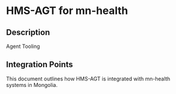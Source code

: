 # HMS-AGT for mn-health

## Description

Agent Tooling

## Integration Points

This document outlines how HMS-AGT is integrated with mn-health systems in Mongolia.
